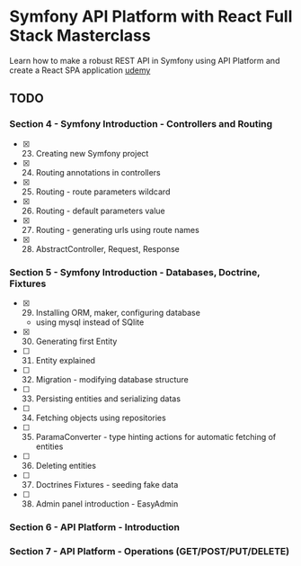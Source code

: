 # Symfony API Platform with React Full Stack Masterclass

Learn how to make a robust REST API in Symfony using API Platform and create a React SPA application
[udemy](https://www.udemy.com/course/symfony-api-platform-reactjs-full-stack-masterclass/)

## TODO

### Section 4 - Symfony Introduction - Controllers and Routing

- [x] 23. Creating new Symfony project
- [x] 24. Routing annotations in controllers
- [x] 25. Routing - route parameters wildcard
- [x] 26. Routing - default parameters value
- [x] 27. Routing - generating urls using route names
- [x] 28. AbstractController, Request, Response

### Section 5 - Symfony Introduction - Databases, Doctrine, Fixtures

- [x] 29. Installing ORM, maker, configuring database
  - using mysql instead of SQlite
- [x] 30. Generating first Entity
- [ ] 31. Entity explained
- [ ] 32. Migration - modifying database structure
- [ ] 33. Persisting entities and serializing datas
- [ ] 34. Fetching objects using repositories
- [ ] 35. ParamaConverter - type hinting actions for automatic fetching of entities
- [ ] 36. Deleting entities
- [ ] 37. Doctrines Fixtures - seeding fake data
- [ ] 38. Admin panel introduction - EasyAdmin

### Section 6 - API Platform - Introduction

### Section 7 - API Platform - Operations (GET/POST/PUT/DELETE)
